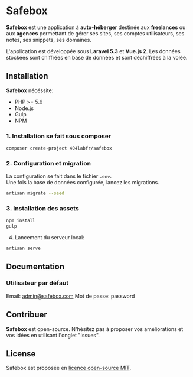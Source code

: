 # Safebox

**Safebox** est une application à **auto-héberger** destinée aux **freelances** ou aux **agences** permettant de gérer ses sites, ses comptes utilisateurs, 
ses notes, ses snippets, ses domaines.

L'application est développée sous **Laravel 5.3** et **Vue.js 2**. Les données stockées sont chiffrées en base de données et sont déchiffrées à la volée.

## Installation

**Safebox** nécéssite:
- PHP >= 5.6
- Node.js
- Gulp
- NPM

### 1. Installation se fait sous composer

```bash
composer create-project 404labfr/safebox
```

### 2. Configuration et migration

La configuration se fait dans le fichier `.env`.  
Une fois la base de données configurée, lancez les migrations.

```bash
artisan migrate --seed
```

### 3. Installation des assets
```bash
npm install
gulp
```

4. Lancement du serveur local:
```
artisan serve
```

## Documentation

### Utilisateur par défaut

Email: admin@safebox.com
Mot de passe: password

## Contribuer

**Safebox** est open-source. N'hésitez pas à proposer vos améliorations et vos idées en utilisant l'onglet "Issues".

## License

Safebox est proposée en [licence open-source MIT](http://opensource.org/licenses/MIT).
